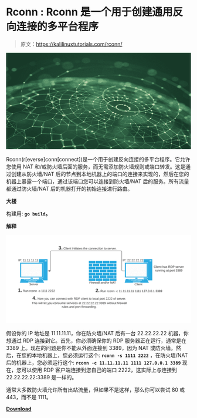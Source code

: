# Rconn : Rconn 是一个用于创建通用反向连接的多平台程序

> 原文：<https://kalilinuxtutorials.com/rconn/>

[![Rconn : Rconn Is A Multiplatform Program For Creating Generic Reverse Connections](img/b8d94a4d85be2113066a7afe6fd6071e.png "Rconn : Rconn Is A Multiplatform Program For Creating Generic Reverse Connections")](https://1.bp.blogspot.com/-2fSEYj8uouY/YP5F_ML_gOI/AAAAAAAAKOs/BiOjryMcyWwde9AiEd1O0pUvYEoj5jojgCLcBGAsYHQ/s728/code-development.png)

Rconn(r[everse]conn[connect])是一个用于创建反向连接的多平台程序。它允许您使用 NAT 和/或防火墙后面的服务，而无需添加防火墙规则或端口转发。这是通过创建从防火墙/NAT 后的节点到本地机器上的端口的连接来实现的，然后在您的机器上暴露一个端口，通过该端口您可以连接到防火墙/NAT 后的服务。所有流量都通过防火墙/NAT 后的机器打开的初始连接进行路由。

**大楼**

构建用: **`go build`。**

**解释**

![](img/cb7b946e186f59deac6dc7d7298acf47.png)

假设你的 IP 地址是 11.11.11.11，你在防火墙/NAT 后有一台 22.22.22.22 机器，你想通过 RDP 连接到它。首先，你必须确保你的 RDP 服务器正在运行，通常是在 3389 上。现在的问题是你不能从外面连接到 3389，因为 NAT 或防火墙。然后，在您的本地机器上，您必须运行这个: **`rconn -s 1111 2222`** ，在防火墙/NAT 后的机器上，您必须运行这个: **`rconn -c 11.11.11.11 1111 127.0.0.1 3389`** 现在，您可以使用 RDP 客户端连接到您自己的端口 2222，这实际上与连接到 22.22.22.22:3389 是一样的。

通常大多数防火墙允许所有出站流量，但如果不是这样，那么你可以尝试 80 或 443，而不是 1111。

[**Download**](https://github.com/jafarlihi/rconn)